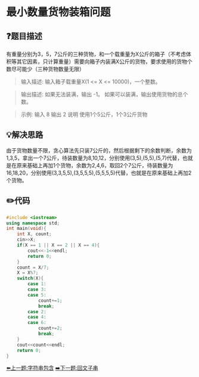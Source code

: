 # 最小数量货物装箱问题

## :question:题目描述
有重量分别为3，5，7公斤的三种货物，和一个载重量为X公斤的箱子（不考虑体积等其它因素，只计算重量）需要向箱子内装满X公斤的货物，要求使用的货物个数尽可能少（三种货物数量无限）

>输入描述:
输入箱子载重量X(1 <= X <= 10000)，一个整数。

>输出描述:
如果无法装满，输出 -1。
如果可以装满，输出使用货物的总个数。

>示例:
输入
8
输出
2
说明
使用1个5公斤，1个3公斤货物

## :bulb:解决思路
由于货物数量不限，贪心算法先只装7公斤的，然后根据剩下的余数判断，余数为1,3,5，拿出一个7公斤，待装数量为8,10,12，分别使用(3,5),(5,5),(5,7)代替，也就是在原来基础上再加1个货物，余数为2,4,6，取回2个7公斤，待装数量为16,18,20，分别使用(3,3,5,5),(3,5,5,5),(5,5,5,5)代替，也就是在原来基础上再加2个货物。

## :pencil2:代码
```c++
#include <iostream>
using namespace std;
int main(void){
    int X, count;
    cin>>X;
    if(X == 1 || X == 2 || X == 4){
        cout<<-1<<endl;
        return 0;
    }
    count = X/7;
    X = X%7;
    switch(X){
        case 1:
        case 3:
        case 5:
            count+=1;
            break;
        case 2:
        case 4:
        case 6:
            count+=2;
            break;
    }
    cout<<count<<endl;
    return 0;
}
```
[:arrow_left:上一题:字符串包含](KMP.md)
[:arrow_right:下一题:回文子串](SubstrPalindrome.md)